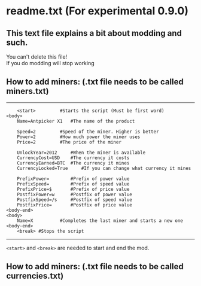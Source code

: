 # readme.txt (For experimental 0.9.0)  
  
## This text file explains a bit about modding and such. 
You can't delete this file!  
If you do modding will stop working  
  
  
## How to add miners: (.txt file needs to be called miners.txt)  
  
  
___
```
	<start> 		#Starts the script (Must be first word)
<body>
	Name=Antpicker X1 	#The name of the product

	Speed=2 		#Speed of the miner. Higher is better	
	Power=2 		#How much power the miner uses
	Price=2 		#The price of the miner

	UnlockYear=2012 	#When the miner is available
	CurrencyCost=USD 	#The currency it costs
	CurrencyEarned=BTC 	#The currency it mines
	CurrencyLocked=True 	#If you can change what currency it mines

	PrefixPower= 		#Prefix of power value
	PrefixSpeed= 		#Prefix of speed value
	PrefixPrice=$ 		#Prefix of price value
	PostfixPower=w 		#Postfix of power value
	PostfixSpeed=/s 	#Postfix of speed value
	PostfixPrice= 		#Postfix of price value
<body-end>
<body>
	Name=X 			#Completes the last miner and starts a new one
<body-end>
	<break> #Stops the script
```

___

 `<start>` and `<break>` are needed to start and end the mod.

  
## How to add miners: (.txt file needs to be called currencies.txt)  
